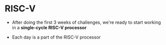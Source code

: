 # RISC-V

- After doing the first 3 weeks of challenges, we're ready to start working in a **single-cycle RISC-V processor** 

- Each day is a part of the RISC-V processor 

<!--
- To preview: Ctrl+Shift+V
- To convert to pdf: F1 -> write "export" -> choose pdf
- To run waveguide simulation run in terminal: gtkwave.exe .\dump.vcd
--->
